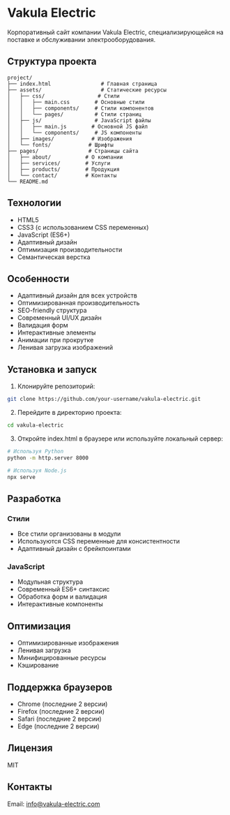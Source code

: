 # Vakula Electric

Корпоративный сайт компании Vakula Electric, специализирующейся на поставке и обслуживании электрооборудования.

## Структура проекта

```
project/
├── index.html                # Главная страница
├── assets/                   # Статические ресурсы
│   ├── css/                 # Стили
│   │   ├── main.css        # Основные стили
│   │   ├── components/     # Стили компонентов
│   │   └── pages/          # Стили страниц
│   ├── js/                 # JavaScript файлы
│   │   ├── main.js        # Основной JS файл
│   │   └── components/     # JS компоненты
│   ├── images/            # Изображения
│   └── fonts/            # Шрифты
├── pages/                # Страницы сайта
│   ├── about/           # О компании
│   ├── services/        # Услуги
│   ├── products/        # Продукция
│   └── contact/         # Контакты
└── README.md
```

## Технологии

- HTML5
- CSS3 (с использованием CSS переменных)
- JavaScript (ES6+)
- Адаптивный дизайн
- Оптимизация производительности
- Семантическая верстка

## Особенности

- Адаптивный дизайн для всех устройств
- Оптимизированная производительность
- SEO-friendly структура
- Современный UI/UX дизайн
- Валидация форм
- Интерактивные элементы
- Анимации при прокрутке
- Ленивая загрузка изображений

## Установка и запуск

1. Клонируйте репозиторий:
```bash
git clone https://github.com/your-username/vakula-electric.git
```

2. Перейдите в директорию проекта:
```bash
cd vakula-electric
```

3. Откройте index.html в браузере или используйте локальный сервер:
```bash
# Используя Python
python -m http.server 8000

# Используя Node.js
npx serve
```

## Разработка

### Стили
- Все стили организованы в модули
- Используются CSS переменные для консистентности
- Адаптивный дизайн с брейкпоинтами

### JavaScript
- Модульная структура
- Современный ES6+ синтаксис
- Обработка форм и валидация
- Интерактивные компоненты

## Оптимизация

- Оптимизированные изображения
- Ленивая загрузка
- Минифицированные ресурсы
- Кэширование

## Поддержка браузеров

- Chrome (последние 2 версии)
- Firefox (последние 2 версии)
- Safari (последние 2 версии)
- Edge (последние 2 версии)

## Лицензия

MIT

## Контакты

Email: info@vakula-electric.com 